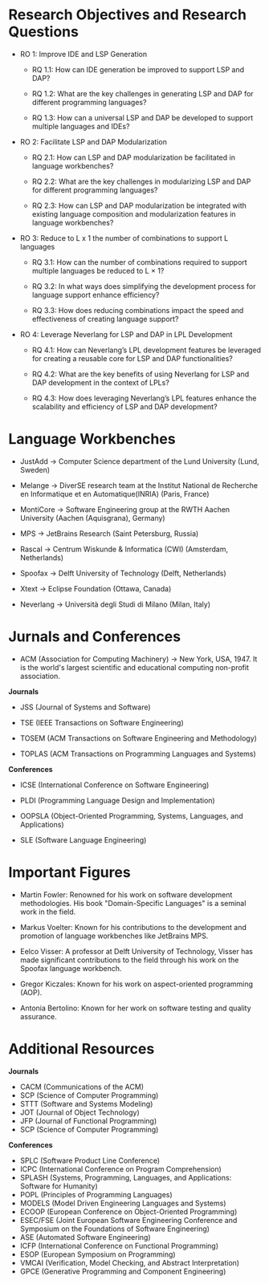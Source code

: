 # Research Objectives and Research Questions

- RO 1: Improve IDE and LSP Generation

    - RQ 1.1: How can IDE generation be improved to support LSP and DAP?

    - RQ 1.2: What are the key challenges in generating LSP and DAP for different programming languages?

    - RQ 1.3: How can a universal LSP and DAP be developed to support multiple languages and IDEs?

-  RO 2: Facilitate LSP and DAP Modularization

    - RQ 2.1: How can LSP and DAP modularization be facilitated in language workbenches?

    - RQ 2.2: What are the key challenges in modularizing LSP and DAP for different programming languages?

    - RQ 2.3: How can LSP and DAP modularization be integrated with existing language composition and modularization features in language workbenches?

- RO 3: Reduce to L x 1 the number of combinations to support L languages

    - RQ 3.1: How can the number of combinations required to support multiple languages be reduced to L × 1?

    - RQ 3.2: In what ways does simplifying the development process for language support enhance efficiency?

    - RQ 3.3: How does reducing combinations impact the speed and effectiveness of creating language support?

- RO 4: Leverage Neverlang for LSP and DAP in LPL Development

    - RQ 4.1: How can Neverlang’s LPL development features be leveraged for creating a reusable core for LSP and DAP functionalities?

    - RQ 4.2: What are the key benefits of using Neverlang for LSP and DAP development in the context of LPLs?

    - RQ 4.3: How does leveraging Neverlang’s LPL features enhance the scalability and efficiency of LSP and DAP development?

# Language Workbenches

- JustAdd -> Computer Science department of the Lund University (Lund, Sweden)

- Melange -> DiverSE research team at the Institut National de Recherche en Informatique et en Automatique(INRIA) (Paris, France)

- MontiCore -> Software Engineering group at the RWTH Aachen University (Aachen (Aquisgrana), Germany)

- MPS -> JetBrains Research (Saint Petersburg, Russia)

- Rascal -> Centrum Wiskunde & Informatica (CWI) (Amsterdam, Netherlands)

- Spoofax -> Delft University of Technology (Delft, Netherlands)

- Xtext -> Eclipse Foundation (Ottawa, Canada)

- Neverlang -> Università degli Studi di Milano (Milan, Italy)

# Jurnals and Conferences

- ACM (Association for Computing Machinery) -> New York, USA, 1947. It is the world's largest scientific and educational computing non-profit association.

**Journals**

- JSS (Journal of Systems and Software)

- TSE (IEEE Transactions on Software Engineering)

- TOSEM (ACM Transactions on Software Engineering and Methodology)

- TOPLAS (ACM Transactions on Programming Languages and Systems)

**Conferences**

- ICSE (International Conference on Software Engineering)

- PLDI (Programming Language Design and Implementation)

- OOPSLA (Object-Oriented Programming, Systems, Languages, and Applications)

- SLE (Software Language Engineering)

# Important Figures

- Martin Fowler: Renowned for his work on software development methodologies. His book "Domain-Specific Languages" is a seminal work in the field.

- Markus Voelter: Known for his contributions to the development and promotion of language workbenches like JetBrains MPS.

- Eelco Visser: A professor at Delft University of Technology, Visser has made significant contributions to the field through his work on the Spoofax language workbench.

- Gregor Kiczales: Known for his work on aspect-oriented programming (AOP).

- Antonia Bertolino: Known for her work on software testing and quality assurance.


# Additional Resources

**Journals**
- CACM (Communications of the ACM)
- SCP (Science of Computer Programming)
- STTT (Software and Systems Modeling)
- JOT (Journal of Object Technology)
- JFP (Journal of Functional Programming)
- SCP (Science of Computer Programming)

**Conferences**
- SPLC (Software Product Line Conference)
- ICPC (International Conference on Program Comprehension)
- SPLASH (Systems, Programming, Languages, and Applications: Software for Humanity)
- POPL (Principles of Programming Languages)
- MODELS (Model Driven Engineering Languages and Systems)
- ECOOP (European Conference on Object-Oriented Programming)
- ESEC/FSE (Joint European Software Engineering Conference and Symposium on the Foundations of Software Engineering)
- ASE (Automated Software Engineering)
- ICFP (International Conference on Functional Programming)
- ESOP (European Symposium on Programming)
- VMCAI (Verification, Model Checking, and Abstract Interpretation)
- GPCE (Generative Programming and Component Engineering)


